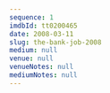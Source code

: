 ```yaml
---
sequence: 1
imdbId: tt0200465
date: 2008-03-11
slug: the-bank-job-2008
medium: null
venue: null
venueNotes: null
mediumNotes: null
---
```


